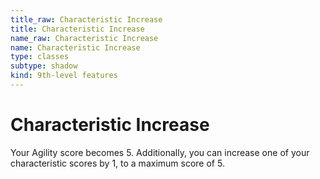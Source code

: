 ```yaml
---
title_raw: Characteristic Increase
title: Characteristic Increase
name_raw: Characteristic Increase
name: Characteristic Increase
type: classes
subtype: shadow
kind: 9th-level features
---
```


# Characteristic Increase

Your Agility score becomes 5. Additionally, you can increase one of your characteristic scores by 1, to a maximum score of 5.
